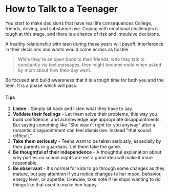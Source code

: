# How to Talk to a Teenager

You start to make decisions that have real life consequences College, friends, driving, and substance use. Coping with emotional challenges is tough at this stage, and there is a chance of risk and impulsive decisions.

A healthy relationship with teen during these years will payoff. Interference in their decisions and wants would come across as hostile.

> While they're an open book to their friends, who they talk to constantly via text messages, they might become mute when asked by mom about how their day went.

Be focused and build awareness that it is a tough time for both you and the teen. It is a phase which will pass.

#### Tips

1. **Listen** - Simply sit back and listen what they have to say.
2. **Validate their feelings** - Let them solve their problems, this way you build confidence. and acknowledge age appropriate disappointments. But saying something like "She wasn't right for you anyway" after a romantic disappointment can feel dismissive. Instead "that sound difficult."
3. **Take them seriously** - Teens want to be taken seriously, especially by their parents or guardians. Let them take the game.
4. **Be thoughtful of their independence** - A thoughtful explanation about why parties on school nights are not a good idea will make it more reasonable.
5. **Be observant** - It's normal for kids to go through some changes as they mature, but pay attention if you notice changes to her mood, behavior, energy level, or appetite. Likewise, take note if he stops wanting to do things like that used to make him happy.

